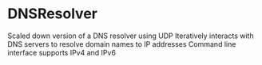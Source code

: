 # DNSResolver
Scaled down version of a DNS resolver using UDP 
Iteratively interacts with DNS servers to resolve domain names to IP addresses
Command line interface supports IPv4 and IPv6 
